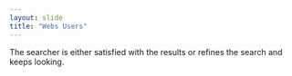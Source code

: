 ```yaml
---
layout: slide
title: "Webs Users"
---
```

The searcher is either satisfied with the results or refines the search and keeps looking.
